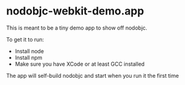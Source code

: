 nodobjc-webkit-demo.app
=======================

This is meant to be a tiny demo app to show off nodobjc.

To get it to run:

* Install node
* Install npm
* Make sure you have XCode or at least GCC installed

The app will self-build nodobjc and start when you run it the first time

